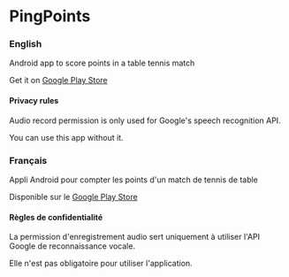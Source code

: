 # PingPoints

### English

Android app to score points in a table tennis match

Get it on [Google Play Store](https://play.google.com/store/apps/details?id=adrienmalin.pingpoints)

#### Privacy rules

Audio record permission is only used for Google's speech recognition API.

You can use this app without it.

### Français

Appli Android pour compter les points d'un match de tennis de table

Disponible sur le [Google Play Store](https://play.google.com/store/apps/details?id=adrienmalin.pingpoints)

#### Règles de confidentialité

La permission d'enregistrement audio sert uniquement à utiliser l'API Google de reconnaissance vocale.

Elle n'est pas obligatoire pour utiliser l'application.
